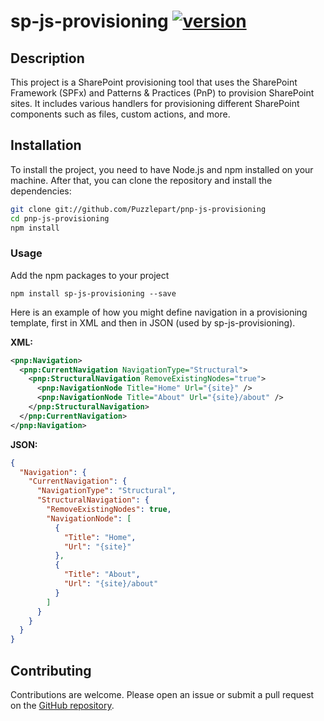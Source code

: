 # sp-js-provisioning [![version](https://img.shields.io/badge/version-1.2.2-green.svg)](https://semver.org)

## Description

This project is a SharePoint provisioning tool that uses the SharePoint Framework (SPFx) and Patterns & Practices (PnP) to provision SharePoint sites. It includes various handlers for provisioning different SharePoint components such as files, custom actions, and more.

## Installation

To install the project, you need to have Node.js and npm installed on your machine. After that, you can clone the repository and install the dependencies:

```sh
git clone git://github.com/Puzzlepart/pnp-js-provisioning
cd pnp-js-provisioning
npm install
```

### Usage

Add the npm packages to your project

```shell
npm install sp-js-provisioning --save
```

Here is an example of how you might define navigation in a provisioning template, first in XML and then in JSON (used by sp-js-provisioning).

**XML:**

```xml
<pnp:Navigation>
  <pnp:CurrentNavigation NavigationType="Structural">
    <pnp:StructuralNavigation RemoveExistingNodes="true">
      <pnp:NavigationNode Title="Home" Url="{site}" />
      <pnp:NavigationNode Title="About" Url="{site}/about" />
    </pnp:StructuralNavigation>
  </pnp:CurrentNavigation>
</pnp:Navigation>
```

**JSON:**
  
```json
{
  "Navigation": {
    "CurrentNavigation": {
      "NavigationType": "Structural",
      "StructuralNavigation": {
        "RemoveExistingNodes": true,
        "NavigationNode": [
          {
            "Title": "Home",
            "Url": "{site}"
          },
          {
            "Title": "About",
            "Url": "{site}/about"
          }
        ]
      }
    }
  }
}
```

## Contributing

Contributions are welcome. Please open an issue or submit a pull request on the [GitHub repository](https://github.com/Puzzlepart/pnp-js-provisioning).
